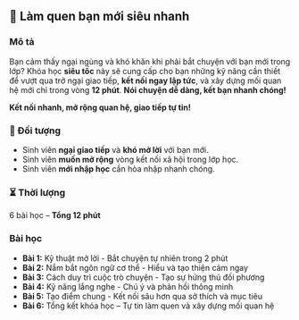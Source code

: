 ## 📌 Làm quen bạn mới siêu nhanh  

### Mô tả  
Bạn cảm thấy ngại ngùng và khó khăn khi phải bắt chuyện với bạn mới trong lớp? Khóa học **siêu tốc** này sẽ cung cấp cho bạn những kỹ năng cần thiết để vượt qua trở ngại giao tiếp, **kết nối ngay lập tức**, và xây dựng mối quan hệ mới chỉ trong vòng **12 phút**. **Nói chuyện dễ dàng, kết bạn nhanh chóng!**

**Kết nối nhanh, mở rộng quan hệ, giao tiếp tự tin!**  

### 🎯 Đối tượng  
- Sinh viên **ngại giao tiếp** và **khó mở lời** với bạn mới.  
- Sinh viên **muốn mở rộng** vòng kết nối xã hội trong lớp học.  
- Sinh viên **mới nhập học** cần hòa nhập nhanh chóng.  

### ⏳ Thời lượng  
6 bài học – **Tổng 12 phút**  

### Bài học  
- **Bài 1:** Kỹ thuật mở lời - Bắt chuyện tự nhiên trong 2 phút  
- **Bài 2:** Nắm bắt ngôn ngữ cơ thể - Hiểu và tạo thiện cảm ngay  
- **Bài 3:** Cách duy trì cuộc trò chuyện - Tạo sự hứng thú đối phương  
- **Bài 4:** Kỹ năng lắng nghe - Chú ý và phản hồi thông minh  
- **Bài 5:** Tạo điểm chung - Kết nối sâu hơn qua sở thích và mục tiêu  
- **Bài 6:** Tổng kết khóa học – Tự tin làm quen và xây dựng mối quan hệ